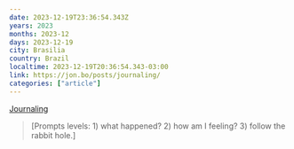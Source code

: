 ```yaml
---
date: 2023-12-19T23:36:54.343Z
years: 2023
months: 2023-12
days: 2023-12-19
city: Brasilia
country: Brazil
localtime: 2023-12-19T20:36:54.343-03:00
link: https://jon.bo/posts/journaling/
categories: ["article"]
---
```

[Journaling](https://jon.bo/posts/journaling/)

> [Prompts levels: 1) what happened? 2) how am I feeling? 3) follow the rabbit hole.]
